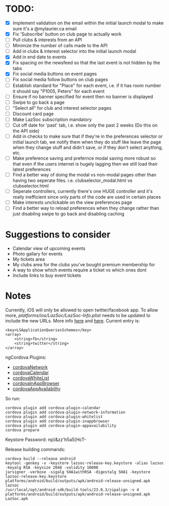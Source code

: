 # TODO:

- [x] Implement validation on the email within the initial launch modal to make sure it's a @mylaurier.ca email
- [x] Fix 'Subscribe' button on club page to actually work
- [ ] Pull clubs & interests from an API
- [ ] Minimize the number of calls made to the API
- [ ] Add in clubs & interest selector into the initial launch modal
- [x] Add in end date to events
- [x] Fix spacing on the newsfeed so that the last event is not hidden by the tabs
- [x] Fix social media buttons on event pages
- [ ] Fix social media follow buttons on club pages
- [ ] Establish standard for "Place" for each event, i.e. if it has room number it should say "P1005, Peters" for each event
- [ ] Ensure if no banner specified for event then no banner is displayed
- [ ] Swipe to go back a page
- [ ] "Select all" for club and interest selector pages
- [ ] Discount card page
- [ ] Make LazSoc subscription mandatory
- [ ] Cut off date for 'past' tab, i.e. show only the past 2 weeks (Do this on the API side)
- [ ] Add in checks to make sure that if they're in the preferences selector or initial launch tab, we notify them when they do stuff like leave the page when they change stuff and didn't save, or if they don't select anything, etc.
- [ ] Make preference saving and prefernce modal saving more robust so that even if the users internet is hugely lagging then we still load their latest preferences
- [ ] Find a better way of doing the modal vs non-modal pages other than having two seperate files. i.e. clubselector_modal.html vs clubselector.html
- [ ] Seperate controllers, currently there's one HUGE controller and it's really inefficient since only parts of the code are used in certain places
- [ ] Make interests unclickable on the view preferences page
- [ ] Find a better way to reload preferences when they change rather than just disabling swipe to go back and disabling caching

# Suggestions to consider

- Calendar view of upcoming events
- Photo gallary for events
- My tickets area 
- My clubs area for the clubs you've bought premium membership for
- A way to show which events require a ticket vs which ones dont
- Include links to buy event tickets

# Notes
Currently, iOS will only be allowed to open twitter/facebook app. To allow more, *platforms/ios/LazSoc/LazSoc-Info.plist* needs to be updated to include the new URLs. More info [here](http://stackoverflow.com/questions/30987986/ios-9-not-opening-instagram-app-with-url-scheme) and [here](https://github.com/ohh2ahh/AppAvailability/issues/22). Current entry is:

    <key>LSApplicationQueriesSchemes</key>
	<array>
	    <string>fb</string>
	    <string>twitter</string>
	</array>


ngCordova Plugins:

- [cordovaNetwork](http://ngcordova.com/docs/plugins/network/)
- [cordovaCalendar](http://ngcordova.com/docs/plugins/calendar/)
- [cordovaWhiteList](http://docs.ionic.io/docs/cordova-whitelist)
- [cordovaInAppBrowser](http://ngcordova.com/docs/plugins/inAppBrowser/)
- [cordovaAppAvailability](https://github.com/ohh2ahh/AppAvailability)

So run:

    cordova plugin add cordova-plugin-calendar
    cordova plugin add cordova-plugin-network-information
    cordova plugin add cordova-plugin-whitelist
    cordova plugin add cordova-plugin-inappbrowser
    cordova plugin add cordova-plugin-appavailability
    cordova prepare


Keystore Password: np}&zz'h5a5[HcT-

Release building commands:

    cordova build --release android
    keytool -genkey -v -keystore lazsoc-release-key.keystore -alias lazsoc -keyalg RSA -keysize 2048 -validity 10000
    jarsigner -verbose -sigalg SHA1withRSA -digestalg SHA1 -keystore lazsoc-release-key.keystore platforms/android/build/outputs/apk/android-release-unsigned.apk lazsoc
    /usr/local/opt/android-sdk/build-tools/23.0.3/zipalign -v 4 platforms/android/build/outputs/apk/android-release-unsigned.apk LazSoc.apk
